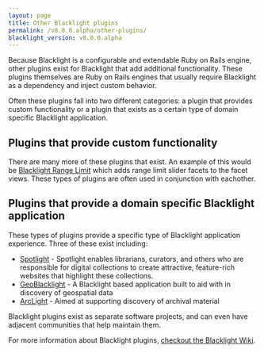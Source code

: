 ```yaml
---
layout: page
title: Other Blacklight plugins
permalink: /v8.0.0.alpha/other-plugins/
blacklight_version: v8.0.0.alpha
---
```


Because Blacklight is a configurable and extendable Ruby on Rails engine, other plugins exist for Blacklight that add additional functionality.  These plugins themselves are Ruby on Rails engines that usually require Blacklight as a dependency and inject custom behavior.

Often these plugins fall into two different categories: a plugin that provides custom functionality or a plugin that exists as a certain type of domain specific Blacklight application.

## Plugins that provide custom functionality
There are many more of these plugins that exist. An example of this would be [Blacklight Range Limit](https://github.com/projectblacklight/blacklight_range_limit) which adds range limit slider facets to the facet views. These types of plugins are often used in conjunction with eachother.

## Plugins that provide a domain specific Blacklight application
These types of plugins provide a specific type of Blacklight application experience. Three of these exist including:
  - [Spotlight](https://github.com/projectblacklight/spotlight) -  Spotlight enables librarians, curators, and others who are responsible for digital collections to create attractive, feature-rich websites that highlight these collections.
  - [GeoBlacklight](https://geoblacklight.org/) - A Blacklight based application built to aid with in discovery of geospatial data
  - [ArcLight](https://github.com/projectblacklight/arclight/) - Aimed at supporting discovery of archival material


Blacklight plugins exist as separate software projects, and can even have adjacent communities that help maintain them.

<div class="alert alert-primary">
  For more information about Blacklight plugins, <a href="https://github.com/projectblacklight/blacklight/wiki/Blacklight-Add-ons">checkout the Blacklight Wiki</a>.
</div>
